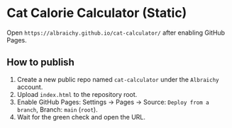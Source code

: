 # Cat Calorie Calculator (Static)
Open `https://albraichy.github.io/cat-calculator/` after enabling GitHub Pages.

## How to publish
1) Create a new public repo named `cat-calculator` under the `Albraichy` account.
2) Upload `index.html` to the repository root.
3) Enable GitHub Pages: Settings → Pages → Source: `Deploy from a branch`, Branch: `main` (`root`).
4) Wait for the green check and open the URL.
